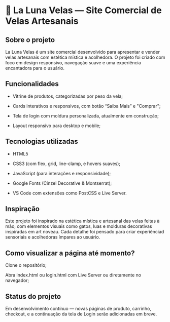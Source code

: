 # 🌙 La Luna Velas — Site Comercial de Velas Artesanais

## Sobre o projeto

La Luna Velas é um site comercial desenvolvido para apresentar e vender velas artesanais com estética mística e acolhedora. O projeto foi criado com foco em design responsivo, navegação suave e uma experiência encantadora para o usuário.

## Funcionalidades

* Vitrine de produtos, categorizadas por peso da vela;

* Cards interativos e responsivos, com botão “Saiba Mais” e "Comprar";

* Tela de login com moldura personalizada, atualmente em construção;

* Layout responsivo para desktop e mobile;

## Tecnologias utilizadas
* HTML5

* CSS3 (com flex, grid, line-clamp, e hovers suaves);

* JavaScript (para interações e responsividade);

* Google Fonts (Cinzel Decorative & Montserrat);

* VS Code com extensões como PostCSS e Live Server.

## Inspiração
Este projeto foi inspirado na estética mística e artesanal das velas feitas à mão, com elementos visuais como gatos, luas e molduras decorativas inspiradas em art noveau. Cada detalhe foi pensado para criar experiênciad sensoriais e acolhedoras ímpares ao usuário.

## Como visualizar a página até momento?
Clone o repositório;

Abra index.html ou login.html com Live Server ou diretamente no navegador;


## Status do projeto
Em desenvolvimento contínuo — novas páginas de produto, carrinho, checkout, e a continuação da tela de Login serão adicionadas em breve.
